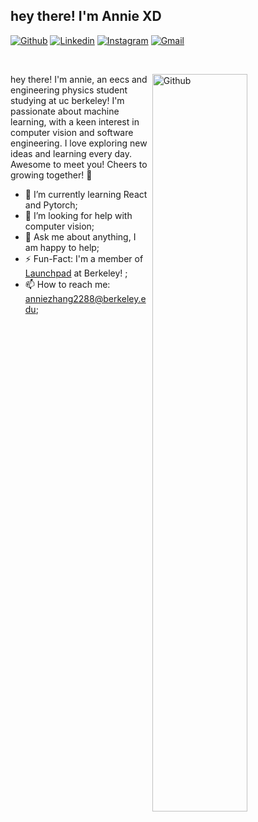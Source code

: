 <!-- Your title -->
## hey there! I'm Annie XD
<!-- Your badges
You can use the website to generate badges: https://shields.io/
-->

[![Github](https://img.shields.io/badge/-Github-000?style=flat&logo=Github&logoColor=white)](https://github.com/anniezhang2288)
[![Linkedin](https://img.shields.io/badge/-LinkedIn-blue?style=flat&logo=Linkedin&logoColor=white)](https://www.linkedin.com/in/anniezhang2288/)
[![Instagram](https://img.shields.io/badge/-Instagram-c13584?style=flat&labelColor=c13584&logo=instagram&logoColor=white)](https://www.instagram.com/annie_zhang2288/)
[![Gmail](https://img.shields.io/badge/-Gmail-c14438?style=flat&logo=Gmail&logoColor=white)](mailto:anniezhang2288@berkeley.edu)

&nbsp;

<!-- Talking about you -->

<!-- Any image aligned to the right. Beware the width -->
<img width="55%" align="right" alt="Github" src="https://uploads-ssl.webflow.com/63788e08faa874e552de167c/6401327122f48cdaaca16594_Frame.png" />

hey there! I'm annie, an eecs and engineering physics student studying at uc berkeley! I'm passionate about machine learning, with a keen interest in computer vision and software engineering. I love exploring new ideas and learning every day. Awesome to meet you! Cheers to growing together! 🚀 

- 🌱 I’m currently learning React and Pytorch; 
- 🤔 I’m looking for help with computer vision;
- 💬 Ask me about anything, I am happy to help;
- ⚡️ Fun-Fact: I'm a member of [Launchpad](https://launchpad.berkeley.edu/) at Berkeley! ;
- 📫 How to reach me: anniezhang2288@berkeley.edu;
